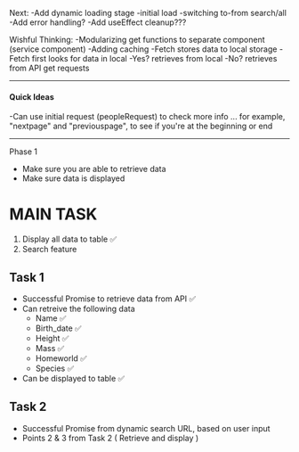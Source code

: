 Next:
-Add dynamic loading stage
  -initial load
  -switching to-from search/all
-Add error handling?
-Add useEffect cleanup??? 

Wishful Thinking: 
-Modularizing get functions to separate component (service component)
-Adding caching
  -Fetch stores data to local storage
  -Fetch first looks for data in local 
    -Yes? retrieves from local
    -No? retrieves from API get requests

 ____________________
 
 #### Quick Ideas
 -Can use initial request (peopleRequest) to check more info ... for example, "nextpage" and "previouspage", to see if you're at the beginning or end
____________________

Phase 1
- Make sure you are able to retrieve data
- Make sure data is displayed

# MAIN TASK
1. Display all data to table    ✅
2. Search feature 


## Task 1
- Successful Promise to retrieve data from API  ✅
- Can retreive the following data
  - Name  ✅
  - Birth_date  ✅
  - Height  ✅
  - Mass  ✅
  - Homeworld  ✅
  - Species  ✅
- Can be displayed to table  ✅

## Task 2
- Successful Promise from dynamic search URL, based on user input
- Points 2 & 3 from Task 2 ( Retrieve and display )


